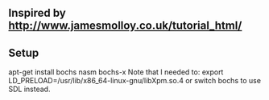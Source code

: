 Inspired by http://www.jamesmolloy.co.uk/tutorial_html/
--------------------------------
Setup
-----
apt-get install bochs nasm bochs-x
Note that I needed to:
    export LD_PRELOAD=/usr/lib/x86_64-linux-gnu/libXpm.so.4
or switch bochs to use SDL instead.


